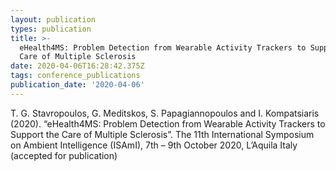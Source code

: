 ```yaml
---
layout: publication
types: publication
title: >-
  eHealth4MS: Problem Detection from Wearable Activity Trackers to Support the
  Care of Multiple Sclerosis
date: 2020-04-06T16:28:42.375Z
tags: conference_publications
publication_date: '2020-04-06'
---
```

T. G. Stavropoulos, G. Meditskos, S. Papagiannopoulos and I. Kompatsiaris (2020). “eHealth4MS: Problem Detection from Wearable Activity Trackers to Support the Care of Multiple Sclerosis”. The 11th International Symposium on Ambient Intelligence (ISAmI), 7th – 9th October 2020, L’Aquila Italy (accepted for publication)